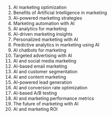 1. AI marketing optimization
2. Benefits of Artificial Intelligence in marketing
3. AI-powered marketing strategies
4. Marketing automation with AI
5. AI analytics for marketing
6. AI-driven marketing insights
7. Personalized marketing with AI
8. Predictive analytics in marketing using AI
9. AI chatbots for marketing
10. Targeted advertising with AI
11. AI and social media marketing
12. AI-based email marketing
13. AI and customer segmentation
14. AI and content marketing
15. AI-powered lead generation
16. AI and conversion rate optimization
17. AI-based A/B testing
18. AI and marketing performance metrics
19. The future of marketing with AI
20. AI and marketing ROI
